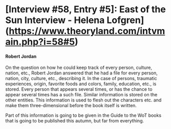 # [Interview #58, Entry #5]: East of the Sun Interview - Helena Lofgren](https://www.theoryland.com/intvmain.php?i=58#5)

#### Robert Jordan

On the question on how he could keep track of every person, culture, nation, etc., Robert Jordan answered that he had a file for every person, nation, city, culture, etc., describing it. In the case of persons, traumatic experiences, origin, favorite foods and colors, family, education, etc., is stored. Every person that appears several times, or has the chance to appear several times has a such file. Similar information is stored on the other entities. This information is used to flesh out the characters etc. and make them three-dimensional before the book itself is written.

Part of this information is going to be given in the Guide to the WoT books that is going to be published this autumn, but far from everything.

